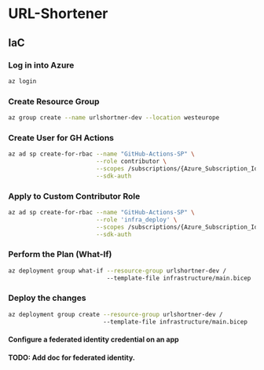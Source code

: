 # URL-Shortener

## IaC


### Log in into Azure
```bash
az login
```

### Create Resource Group
```bash
az group create --name urlshortner-dev --location westeurope
```

### Create User for GH Actions
```bash 
az ad sp create-for-rbac --name "GitHub-Actions-SP" \
                         --role contributor \
                         --scopes /subscriptions/{Azure_Subscription_Id} \
                         --sdk-auth
```


### Apply to Custom Contributor Role

```bash
az ad sp create-for-rbac --name "GitHub-Actions-SP" \
                         --role 'infra_deploy' \
                         --scopes /subscriptions/{Azure_Subscription_Id} \
                         --sdk-auth
```
### Perform the Plan (What-If) 

```bash
az deployment group what-if --resource-group urlshortner-dev /
                            --template-file infrastructure/main.bicep
```

### Deploy the changes

```bash
az deployment group create --resource-group urlshortner-dev / 
                           --template-file infrastructure/main.bicep
```
#### Configure a federated identity credential on an app
#### TODO: Add doc for federated identity.
